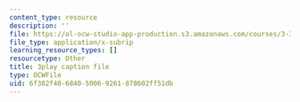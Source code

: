 ```yaml
---
content_type: resource
description: ''
file: https://ol-ocw-studio-app-production.s3.amazonaws.com/courses/3-320-atomistic-computer-modeling-of-materials-sma-5107-spring-2005/6f382f40684050069261878602ff51db_LInWiab7q6Q.vtt
file_type: application/x-subrip
learning_resource_types: []
resourcetype: Other
title: 3play caption file
type: OCWFile
uid: 6f382f40-6840-5006-9261-878602ff51db
---
```

